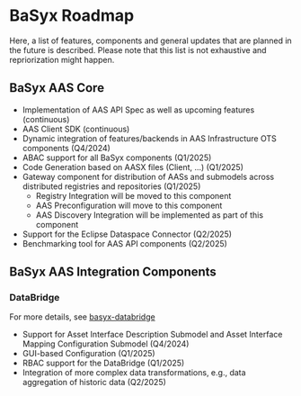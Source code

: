 # BaSyx Roadmap
Here, a list of features, components and general updates that are planned in the future is described. Please note that this list is not exhaustive and repriorization might happen.

## BaSyx AAS Core
- Implementation of AAS API Spec as well as upcoming features (continuous)
- AAS Client SDK (continuous)
- Dynamic integration of features/backends in AAS Infrastructure OTS components (Q4/2024)
- ABAC support for all BaSyx components (Q1/2025)
- Code Generation based on AASX files (Client, ...) (Q1/2025)
- Gateway component for distribution of AASs and submodels across distributed registries and repositories (Q1/2025)
  - Registry Integration will be moved to this component
  - AAS Preconfiguration will move to this component
  - AAS Discovery Integration will be implemented as part of this component
- Support for the Eclipse Dataspace Connector (Q2/2025)
- Benchmarking tool for AAS API components (Q2/2025)

## BaSyx AAS Integration Components
### DataBridge
For more details, see [basyx-databridge](https://github.com/eclipse-basyx/basyx-databridge)
- Support for Asset Interface Description Submodel and Asset Interface Mapping Configuration Submodel (Q4/2024)
- GUI-based Configuration (Q1/2025)
- RBAC support for the DataBridge (Q1/2025)
- Integration of more complex data transformations, e.g., data aggregation of historic data (Q2/2025)